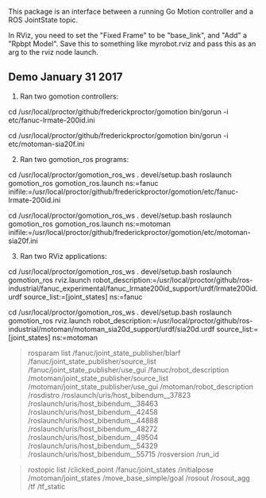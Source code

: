 This package is an interface between a running Go Motion controller and a ROS JointState topic.

In RViz, you need to set the "Fixed Frame" to be "base_link", and
"Add" a "Rpbpt Model". Save this to something like myrobot.rviz and
pass this as an arg to the rviz node launch.

Demo January 31 2017
--------------------
1. Ran two gomotion controllers:

cd /usr/local/proctor/github/frederickproctor/gomotion
bin/gorun -i etc/fanuc-lrmate-200id.ini

cd /usr/local/proctor/github/frederickproctor/gomotion
bin/gorun -i etc/motoman-sia20f.ini

2. Ran two gomotion_ros programs:

cd /usr/local/proctor/gomotion_ros_ws
. devel/setup.bash
roslaunch gomotion_ros gomotion_ros.launch ns:=fanuc inifile:=/usr/local/proctor/github/frederickproctor/gomotion/etc/fanuc-lrmate-200id.ini

cd /usr/local/proctor/gomotion_ros_ws
. devel/setup.bash
roslaunch gomotion_ros gomotion_ros.launch ns:=motoman inifile:=/usr/local/proctor/github/frederickproctor/gomotion/etc/motoman-sia20f.ini

3. Ran two RViz applications:

cd /usr/local/proctor/gomotion_ros_ws
. devel/setup.bash
roslaunch gomotion_ros rviz.launch robot_description:=/usr/local/proctor/github/ros-industrial/fanuc_experimental/fanuc_lrmate200id_support/urdf/lrmate200id.urdf source_list:=[joint_states] ns:=fanuc

cd /usr/local/proctor/gomotion_ros_ws
. devel/setup.bash
roslaunch gomotion_ros rviz.launch robot_description:=/usr/local/proctor/github/ros-industrial/motoman/motoman_sia20d_support/urdf/sia20d.urdf source_list:=[joint_states] ns:=motoman

> rosparam list
/fanuc/joint_state_publisher/blarf
/fanuc/joint_state_publisher/source_list
/fanuc/joint_state_publisher/use_gui
/fanuc/robot_description
/motoman/joint_state_publisher/source_list
/motoman/joint_state_publisher/use_gui
/motoman/robot_description
/rosdistro
/roslaunch/uris/host_bibendum__37823
/roslaunch/uris/host_bibendum__38463
/roslaunch/uris/host_bibendum__42458
/roslaunch/uris/host_bibendum__44888
/roslaunch/uris/host_bibendum__48272
/roslaunch/uris/host_bibendum__49504
/roslaunch/uris/host_bibendum__54329
/roslaunch/uris/host_bibendum__55715
/rosversion
/run_id

> rostopic list
/clicked_point
/fanuc/joint_states
/initialpose
/motoman/joint_states
/move_base_simple/goal
/rosout
/rosout_agg
/tf
/tf_static
